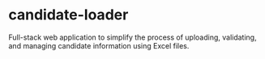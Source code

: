 # candidate-loader
Full-stack web application to simplify the process of uploading, validating, and managing candidate information using Excel files.
